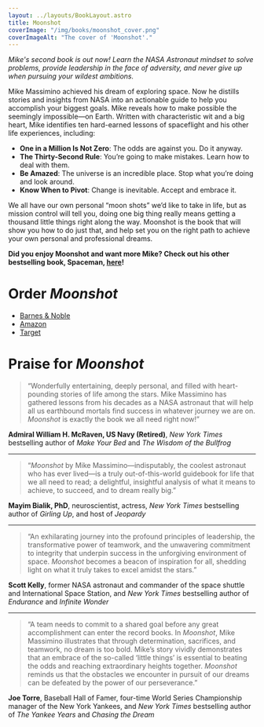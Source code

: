 ```yaml
---
layout: ../layouts/BookLayout.astro
title: Moonshot
coverImage: "/img/books/moonshot_cover.png"
coverImageAlt: "The cover of 'Moonshot'."
---
```


_Mike's second book is out now! Learn the NASA Astronaut mindset to solve problems, provide leadership in the face of adversity, and never give up when pursuing your wildest ambitions._

Mike Massimino achieved his dream of exploring space. Now he distills stories and insights from NASA into an actionable guide to help you accomplish your biggest goals. Mike reveals how to make possible the seemingly impossible—on Earth. Written with characteristic wit and a big heart, Mike identifies ten hard-earned lessons of spaceflight and his other life experiences, including:

- **One in a Million Is Not Zero**: The odds are against you. Do it anyway.
- **The Thirty-Second Rule**: You’re going to make mistakes. Learn how to deal with them.
- **Be Amazed**: The universe is an incredible place. Stop what you’re doing and look around.
- **Know When to Pivot**: Change is inevitable. Accept and embrace it.

We all have our own personal “moon shots” we’d like to take in life, but as mission control will tell you, doing one big thing really means getting a thousand little things right along the way. Moonshot is the book that will show you how to do just that, and help set you on the right path to achieve your own personal and professional dreams.

**Did you enjoy Moonshot and want more Mike? Check out his other bestselling book, Spaceman, [here](/spaceman)!**

# Order _Moonshot_

- [Barnes & Noble](https://www.barnesandnoble.com/w/moonshot-mike-massimino/1143299799)
- [Amazon](https://www.amazon.com/gp/product/030683264X)
- [Target](https://www.target.com/p/moonshot-by-mike-massimino-hardcover/-/A-88969213)

# Praise for _Moonshot_

> “Wonderfully entertaining, deeply personal, and filled with heart-pounding stories of life among the stars. Mike Massimino has gathered lessons from his decades as a NASA astronaut that will help all us earthbound mortals find success in whatever journey we are on. _Moonshot_ is exactly the book we all need right now!”

**Admiral William H. McRaven, US Navy (Retired)**, _New York Times_ bestselling author of _Make Your Bed_ and _The Wisdom of the Bullfrog_

---

> “_Moonshot_ by Mike Massimino—indisputably, the coolest astronaut who has ever lived—is a truly out-of-this-world guidebook for life that we all need to read; a delightful, insightful analysis of what it means to achieve, to succeed, and to dream really big.”

**Mayim Bialik, PhD**, neuroscientist, actress, _New York Times_ bestselling author of _Girling Up_, and host of _Jeopardy_

---

> “An exhilarating journey into the profound principles of leadership, the transformative power of teamwork, and the unwavering commitment to integrity that underpin success in the unforgiving environment of space. _Moonshot_ becomes a beacon of inspiration for all, shedding light on what it truly takes to excel amidst the stars.”

**Scott Kelly**, former NASA astronaut and commander of the space shuttle and International Space Station, and _New York Times_ bestselling author of _Endurance_ and _Infinite Wonder_

---

> “A team needs to commit to a shared goal before any great accomplishment can enter the record books. In _Moonshot_, Mike Massimino illustrates that through determination, sacrifices, and teamwork, no dream is too bold. Mike’s story vividly demonstrates that an embrace of the so-called ‘little things’ is essential to beating the odds and reaching extraordinary heights together. _Moonshot_ reminds us that the obstacles we encounter in pursuit of our dreams can be defeated by the power of our perseverance.”

**Joe Torre**, Baseball Hall of Famer, four-time World Series Championship manager of the New York Yankees, and _New York Times_ bestselling author of _The Yankee Years_ and _Chasing the Dream_
